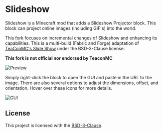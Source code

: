 # Slideshow

Slideshow is a Minecraft mod that adds a Slideshow Projector block. This block can project online images (including GIF's) into the world.

This fork focuses on incremental changes of Slideshow and enhancing its capabilities. This is a multi-build (Fabric and Forge) adaptation of [TeaConMC's Slide Show](https://github.com/teaconmc/SlideShow) under the BSD-3-Clause license.

**This fork is not official nor endorsed by TeaconMC**

![Preview](./docs/preview.png)

Simply right-click the block to open the GUI and paste in the URL to the image. There are also several options to adjust the dimensions, offset, and orientation. Hover over these icons for more details.

![GUI](./docs/gui.png)

## License

This project is licensed with the [BSD-3-Clause](./LICENSE).